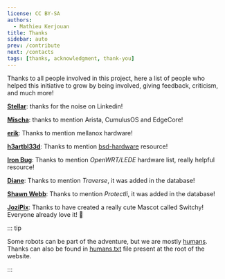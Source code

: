```yaml
---
license: CC BY-SA
authors:
  - Mathieu Kerjouan
title: Thanks
sidebar: auto
prev: /contribute
next: /contacts
tags: [thanks, acknowledgment, thank-you]
---
```


Thanks to all people involved in this project, here a list of people
who helped this initiative to grow by being involved, giving feedback,
criticism, and much more!

[**Stellar**](https://fedi.absturztau.be/users/Stellar): thanks for
the noise on Linkedin!

[**Mischa**](https://bsd.network/@mischa): thanks to mention Arista,
CumulusOS and EdgeCore!

[**erik**](https://chaos.social/@erikk): Thanks to mention mellanox
hardware!

[**h3artbl33d**](https://bsd.network/@h3artbl33d): Thanks to mention
[bsd-hardware](https://bsd-hardware.info/) resource!

[**Iron Bug**](https://friendica.ironbug.org/profile/iron_bug): Thanks
to mention *OpenWRT/LEDE* hardware list, really helpful resource!

[**Diane**](https://octodon.social/@alienghic): Thanks to mention
*Traverse*, it was added in the database!

[**Shawn Webb**](https://bsd.network/@lattera): Thanks to mention
*Protectli*, it was added in the database!

[**JoziPix**](https://www.instagram.com/jozipix/): Thanks to have
created a really cute Mascot called Switchy!  Everyone already love
it! :gift_heart:

::: tip

Some robots can be part of the adventure, but we are mostly
[humans](http://humanstxt.org/). Thanks can also be found in
[humans.txt](/humans.txt) file present at the root of the website.

:::
